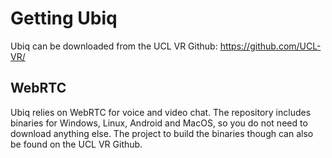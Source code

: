 # Getting Ubiq

Ubiq can be downloaded from the UCL VR Github: https://github.com/UCL-VR/

## WebRTC

Ubiq relies on WebRTC for voice and video chat. The repository includes binaries for Windows, Linux, Android and MacOS, so you do not need to download anything else. The project to build the binaries though can also be found on the UCL VR Github.